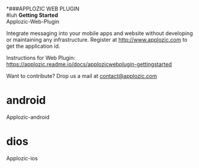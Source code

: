 *###APPLOZIC WEB PLUGIN   
#iuh
**Getting Started**    
Applozic-Web-Plugin    


Integrate messaging into your mobile apps and website without developing or maintaining any infrastructure. Register at http://www.applozic.com to get the application id.

Instructions for Web Plugin: https://applozic.readme.io/docs/applozicwebplugin-gettingstarted

Want to contribute? Drop us a mail at contact@applozic.com


# android
Applozic-android    



# dios
Applozic-ios    










